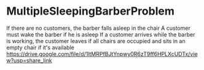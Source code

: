 # MultipleSleepingBarberProblem
If there are no customers, the barber falls asleep in the chair
A customer must wake the barber if he is asleep
If a customer arrives while the barber is working, the customer leaves if all chairs are occupied and sits in an empty chair if it's available
https://drive.google.com/file/d/1ltMRPfBJtYnpwy0R6zT9ff6HPLXcUDTx/view?usp=share_link
